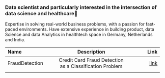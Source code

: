 ### Data scientist and particularly interested in the intersection of data science and healthcare👋

Expertise in solving real-world business problems, with a passion for fast-paced environments. Have extensive experience in building product, data Science and data Analytics in healthtech space in Germany, Netherlands and India.

| Name      | Description | Link     |
| :---        |    :----:   |          ---: |
| FraudDetection      | Credit Card Fraud Detection as a Classification Problem       | [link](https://github.com/akrishta305/FraudDetection/blob/main/Credit_Card_Fraud_Detection_as_a_Classification_Problem.ipynb)   |
| <img width=200/>   | <img width=500/>        | <img width=200/>     |

<!--
**akrishta305/akrishta305** is a ✨ _special_ ✨ repository because its `README.md` (this file) appears on your GitHub profile.

Here are some ideas to get you started:

- 🔭 I’m currently working on ...
- 🌱 I’m currently learning ...
- 👯 I’m looking to collaborate on ...
- 🤔 I’m looking for help with ...
- 💬 Ask me about ...
- 📫 How to reach me: ...
- 😄 Pronouns: ...
- ⚡ Fun fact: ...
-->
